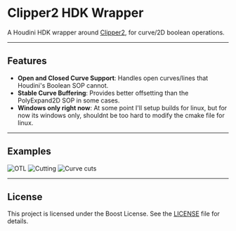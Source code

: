 # Clipper2 HDK Wrapper

A Houdini HDK wrapper around [Clipper2](https://github.com/AngusJohnson/Clipper2), for curve/2D boolean operations.

---

## Features

- **Open and Closed Curve Support**: Handles open curves/lines that Houdini's Boolean SOP cannot.
- **Stable Curve Buffering**: Provides better offsetting than the PolyExpand2D SOP in some cases.
- **Windows only right now**: At some point I'll setup builds for linux, but for now its windows only, shouldnt be too hard to modify the cmake file for linux.

---

## Examples

![OTL](https://github.com/user-attachments/assets/5bc17083-6613-4e3d-b7c8-0fff6c6a00a7)
![Cutting](https://github.com/user-attachments/assets/12b5a528-0f27-402b-b5ea-c2bd7b99f39c)
![Curve cuts](https://github.com/user-attachments/assets/a17b39b0-2000-41e5-819d-f1d5a8e6058c)


---

## License

This project is licensed under the Boost License. See the [LICENSE](LICENSE) file for details.

